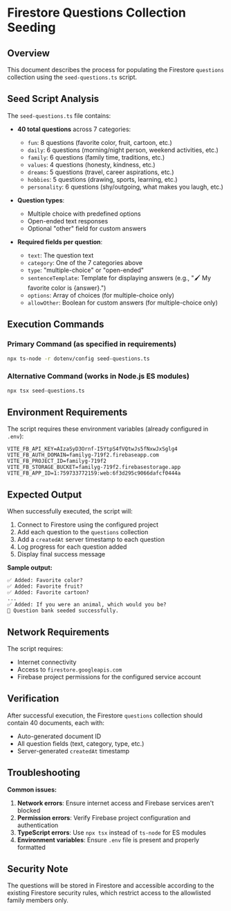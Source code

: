 # Firestore Questions Collection Seeding

## Overview

This document describes the process for populating the Firestore `questions` collection using the `seed-questions.ts` script.

## Seed Script Analysis

The `seed-questions.ts` file contains:

- **40 total questions** across 7 categories:
  - `fun`: 8 questions (favorite color, fruit, cartoon, etc.)
  - `daily`: 6 questions (morning/night person, weekend activities, etc.)
  - `family`: 6 questions (family time, traditions, etc.)
  - `values`: 4 questions (honesty, kindness, etc.)
  - `dreams`: 5 questions (travel, career aspirations, etc.)
  - `hobbies`: 5 questions (drawing, sports, learning, etc.)
  - `personality`: 6 questions (shy/outgoing, what makes you laugh, etc.)

- **Question types**:
  - Multiple choice with predefined options
  - Open-ended text responses
  - Optional "other" field for custom answers

- **Required fields per question**:
  - `text`: The question text
  - `category`: One of the 7 categories above
  - `type`: "multiple-choice" or "open-ended"
  - `sentenceTemplate`: Template for displaying answers (e.g., "🖌️ My favorite color is {answer}.")
  - `options`: Array of choices (for multiple-choice only)
  - `allowOther`: Boolean for custom answers (for multiple-choice only)

## Execution Commands

### Primary Command (as specified in requirements)
```bash
npx ts-node -r dotenv/config seed-questions.ts
```

### Alternative Command (works in Node.js ES modules)
```bash
npx tsx seed-questions.ts
```

## Environment Requirements

The script requires these environment variables (already configured in `.env`):

```env
VITE_FB_API_KEY=AIzaSyD3Ornf-I5YtpS4fVQtwJs5fNxwJxSglg4
VITE_FB_AUTH_DOMAIN=familyg-719f2.firebaseapp.com
VITE_FB_PROJECT_ID=familyg-719f2
VITE_FB_STORAGE_BUCKET=familyg-719f2.firebasestorage.app
VITE_FB_APP_ID=1:759733772159:web:6f3d295c9066dafcf0444a
```

## Expected Output

When successfully executed, the script will:

1. Connect to Firestore using the configured project
2. Add each question to the `questions` collection
3. Add a `createdAt` server timestamp to each question
4. Log progress for each question added
5. Display final success message

**Sample output:**
```
✅ Added: Favorite color?
✅ Added: Favorite fruit?
✅ Added: Favorite cartoon?
...
✅ Added: If you were an animal, which would you be?
🎉 Question bank seeded successfully.
```

## Network Requirements

The script requires:
- Internet connectivity
- Access to `firestore.googleapis.com`
- Firebase project permissions for the configured service account

## Verification

After successful execution, the Firestore `questions` collection should contain 40 documents, each with:
- Auto-generated document ID
- All question fields (text, category, type, etc.)
- Server-generated `createdAt` timestamp

## Troubleshooting

**Common issues:**

1. **Network errors**: Ensure internet access and Firebase services aren't blocked
2. **Permission errors**: Verify Firebase project configuration and authentication
3. **TypeScript errors**: Use `npx tsx` instead of `ts-node` for ES modules
4. **Environment variables**: Ensure `.env` file is present and properly formatted

## Security Note

The questions will be stored in Firestore and accessible according to the existing Firestore security rules, which restrict access to the allowlisted family members only.